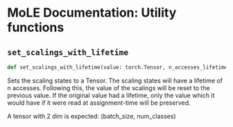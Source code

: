 # MoLE Documentation: Utility functions

## `set_scalings_with_lifetime`
```python
def set_scalings_with_lifetime(value: torch.Tensor, n_accesses_lifetime: int):
```
Sets the scaling states to a Tensor. The scaling states will have a lifetime of n accesses. Following
this, the value of the scalings will be reset to the previous value. If the original value had a lifetime,
only the value which it would have if it were read at assignment-time will be preserved.

A tensor with 2 dim is expected: (batch_size, num_classes)

